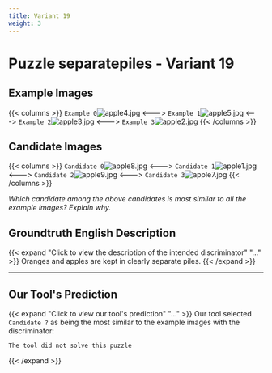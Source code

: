 ```yaml
---
title: Variant 19
weight: 3
---
```


# Puzzle separatepiles - Variant 19

## Example Images
{{< columns >}}
`Example 0`![apple4.jpg](/natscene-data/images/apple4.jpg)
<--->
`Example 1`![apple5.jpg](/natscene-data/images/apple5.jpg)
<--->
`Example 2`![apple3.jpg](/natscene-data/images/apple3.jpg)
<--->
`Example 3`![apple2.jpg](/natscene-data/images/apple2.jpg)
{{< /columns >}}

## Candidate Images
{{< columns >}}
`Candidate 0`![apple8.jpg](/natscene-data/images/apple8.jpg)
<--->
`Candidate 1`![apple1.jpg](/natscene-data/images/apple1.jpg)
<--->
`Candidate 2`![apple9.jpg](/natscene-data/images/apple9.jpg)
<--->
`Candidate 3`![apple7.jpg](/natscene-data/images/apple7.jpg)
{{< /columns >}}

*Which candidate among the above candidates is most similar to all the example images? Explain why.*

## Groundtruth English Description

{{< expand "Click to view the description of the intended discriminator" "..." >}}
Oranges and apples are kept in clearly separate piles.
{{< /expand >}}

---



## Our Tool's Prediction

{{< expand "Click to view our tool's prediction" "..." >}}
Our tool selected `Candidate ?` as being the most similar to the example images with the discriminator:
```plaintext
The tool did not solve this puzzle
```
{{< /expand >}}
